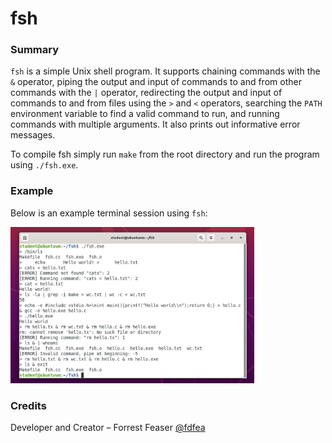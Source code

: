 # **fsh**

### **Summary**

`fsh` is a simple Unix shell program. It supports chaining commands with the `&` operator, piping the output and input of commands to and from other commands with the `|` operator, redirecting the output and input of commands to and from files using the `>` and `<` operators, searching the `PATH` environment variable to find a valid command to run, and running commands with multiple arguments. It also prints out informative error messages. 

To compile fsh simply run `make` from the root directory and run the program using `./fsh.exe`. 

### **Example**

Below is an example terminal session using `fsh`:

<img src="images/fsh-example.png" height="250">

### **Credits**

Developer and Creator – Forrest Feaser [@fdfea](https://github.com/fdfea)
